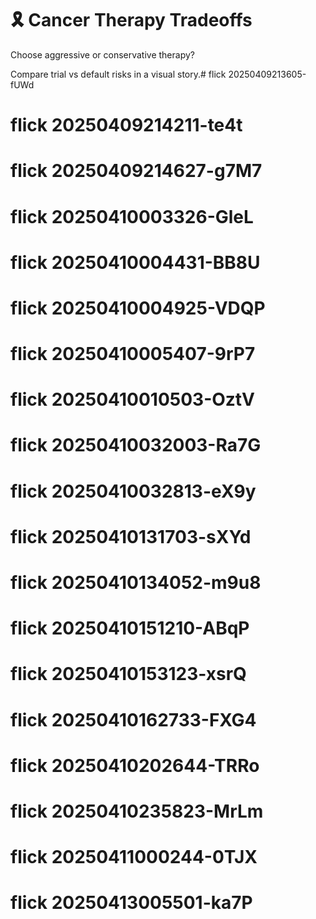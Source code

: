 # 🎗️ Cancer Therapy Tradeoffs

Choose aggressive or conservative therapy?

Compare trial vs default risks in a visual story.# flick 20250409213605-fUWd
# flick 20250409214211-te4t
# flick 20250409214627-g7M7
# flick 20250410003326-GleL
# flick 20250410004431-BB8U
# flick 20250410004925-VDQP
# flick 20250410005407-9rP7
# flick 20250410010503-OztV
# flick 20250410032003-Ra7G
# flick 20250410032813-eX9y
# flick 20250410131703-sXYd
# flick 20250410134052-m9u8
# flick 20250410151210-ABqP
# flick 20250410153123-xsrQ
# flick 20250410162733-FXG4
# flick 20250410202644-TRRo
# flick 20250410235823-MrLm
# flick 20250411000244-0TJX
# flick 20250413005501-ka7P
